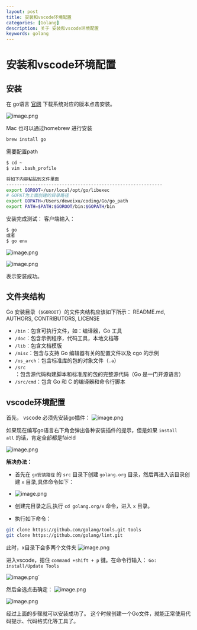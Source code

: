 ```yaml
---
layout: post
title: 安装和vscode环境配置
categories: [Golang]
description: 关于 安装和vscode环境配置
keywords: golang
---
```


# 安装和vscode环境配置

## 安装

在 go语言 [官网](https://golang.org/) 下载系统对应的版本点击安装。

![image.png](https://cdn.nlark.com/yuque/0/2019/png/211626/1564747308211-f9a4c794-2f34-4d1c-b4c5-182d7f30b326.png#align=left&display=inline&height=245&margin=%5Bobject%20Object%5D&name=image.png&originHeight=490&originWidth=1085&size=190868&status=done&style=none&width=542.5)

Mac 也可以通过homebrew 进行安装

```bash
brew install go
```

需要配置path

```bash
$ cd ~
$ vim .bash_profile

将如下内容粘贴到文件里面
-----------------------------------------------------------
export GOROOT=/usr/local/opt/go/libexec
# GOPAT为上面创建的目录路径
export GOPATH=/Users/deweixu/coding/Go/go_path
export PATH=$PATH:$GOROOT/bin:$GOPATH/bin
```

安装完成测试：
客户端输入：

```bash
$ go
或者
$ go env
```

![image.png](https://cdn.nlark.com/yuque/0/2019/png/211626/1564747544006-2b1648cc-4472-4e4b-aa7f-8e3cf5d5357d.png#align=left&display=inline&height=612&margin=%5Bobject%20Object%5D&name=image.png&originHeight=1224&originWidth=1828&size=2362395&status=done&style=none&width=914)

![image.png](https://cdn.nlark.com/yuque/0/2019/png/211626/1564747525952-1f14750c-0312-40b9-846b-578e81cf84e0.png#align=left&display=inline&height=485&margin=%5Bobject%20Object%5D&name=image.png&originHeight=970&originWidth=1840&size=2002340&status=done&style=none&width=920)

表示安装成功。

## 文件夹结构

Go 安装目录（`$GOROOT`）的文件夹结构应该如下所示：
README.md, AUTHORS, CONTRIBUTORS, LICENSE

- `/bin`：包含可执行文件，如：编译器，Go 工具
- `/doc`：包含示例程序，代码工具，本地文档等
- `/lib`：包含文档模版
- `/misc`：包含与支持 Go 编辑器有关的配置文件以及 cgo 的示例
- `/os_arch`：包含标准库的包的对象文件（`.a`）
- `/src`：包含源代码构建脚本和标准库的包的完整源代码（Go 是一门开源语言）
- `/src/cmd`：包含 Go 和 C 的编译器和命令行脚本

## vscode环境配置

首先， vscode 必须先安装go插件：
![image.png](https://cdn.nlark.com/yuque/0/2019/png/211626/1564747641655-00555c09-3b15-4737-a8d9-6217bd5680f5.png#align=left&display=inline&height=124&margin=%5Bobject%20Object%5D&name=image.png&originHeight=248&originWidth=578&size=65434&status=done&style=none&width=289)

如果现在编写go语言右下角会弹出各种安装插件的提示，但是如果 `install all` 的话，肯定全部都是faield

![image.png](https://cdn.nlark.com/yuque/0/2019/png/211626/1564747752111-5c8312ac-faf7-4be9-b79a-0e62678b0244.png#align=left&display=inline&height=165&margin=%5Bobject%20Object%5D&name=image.png&originHeight=330&originWidth=847&size=183192&status=done&style=none&width=423.5)

**解决办法：**

- 首先在 `go安装路径` 的 `src` 目录下创建 `golang.org` 目录，然后再进入该目录创建 `x` 目录,具体命令如下：
- ![image.png](https://cdn.nlark.com/yuque/0/2019/png/211626/1564747989228-2c4dc13a-566d-4008-a816-b46c81be4a58.png#align=left&display=inline&height=319&margin=%5Bobject%20Object%5D&name=image.png&originHeight=638&originWidth=1364&size=789448&status=done&style=none&width=682)

- 创建完目录之后,执行 `cd golang.org/x` 命令，进入 `x` 目录。
- 执行如下命令：

```bash
git clone https://github.com/golang/tools.git tools
git clone https://github.com/golang/lint.git
```

此时，x目录下会多两个文件夹
![image.png](https://cdn.nlark.com/yuque/0/2019/png/211626/1564748200073-7bb64abd-4348-4ad1-b478-758e64c423ff.png#align=left&display=inline&height=331&margin=%5Bobject%20Object%5D&name=image.png&originHeight=662&originWidth=1168&size=68219&status=done&style=none&width=584)

进入vscode，摁住 `command +shift + p` 键。在命令行输入： `Go: install/Update Tools`

![image.png](https://cdn.nlark.com/yuque/0/2019/png/211626/1564748352485-9c771050-f12c-48bb-978a-baba5c90172b.png#align=left&display=inline&height=60&margin=%5Bobject%20Object%5D&name=image.png&originHeight=120&originWidth=1194&size=61836&status=done&style=none&width=597)`

然后全选点击确定：
![image.png](https://cdn.nlark.com/yuque/0/2019/png/211626/1564748396334-e806d10d-c36d-447c-b97a-a902bd1b9843.png#align=left&display=inline&height=423&margin=%5Bobject%20Object%5D&name=image.png&originHeight=846&originWidth=1192&size=496904&status=done&style=none&width=596)

![image.png](https://cdn.nlark.com/yuque/0/2019/png/211626/1564748423243-aae69326-e827-4d56-bb21-2e8032575157.png#align=left&display=inline&height=401&margin=%5Bobject%20Object%5D&name=image.png&originHeight=802&originWidth=1144&size=165136&status=done&style=none&width=572)

经过上面的步骤就可以安装成功了。 这个时候创建一个Go文件，就能正常使用代码提示、代码格式化等工具了。
